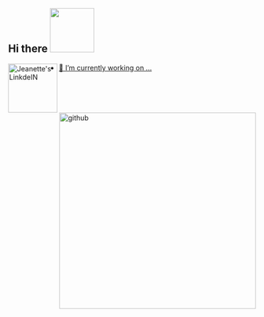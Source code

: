 <h2> Hi there <img src="https://media.giphy.com/media/Wj7lNjMNDxSmc/giphy.gif" width="90" /></h2>  
<a href="https://www.linkedin.com/in/jeanette-lucero-vivanco-cornelio-2739ba154/">
  <img align="left" alt="Jeanette's LinkdeIN" width="100px" src="https://img.shields.io/badge/linkedin-%230077B5.svg?&style=for-the-badge&logo=linkedin&logoColor=white" />
  
  <img align="right" src="https://media.giphy.com/media/3owyp2SViuDIGh8YoM/giphy.gif" alt="github" width="400" height="400">

- 🔭 I’m currently working on ...
<!--
* 1 version
  <img align="right" src="https://media.giphy.com/media/H1f1T0tKK4jEfNt6MG/giphy.gif" alt="github" width="40%" height="20%">

**Jeanette2020/Jeanette2020** is a ✨ _special_ ✨ repository because its `README.md` (this file) appears on your GitHub profile.

Here are some ideas to get you started:

- 🔭 I’m currently working on ...
- 🌱 I’m currently learning ...
- 👯 I’m looking to collaborate on ...
- 🤔 I’m looking for help with ...
- 💬 Ask me about ...
- 📫 How to reach me: ...
- 😄 Pronouns: ...
- ⚡ Fun fact: ...
-->
